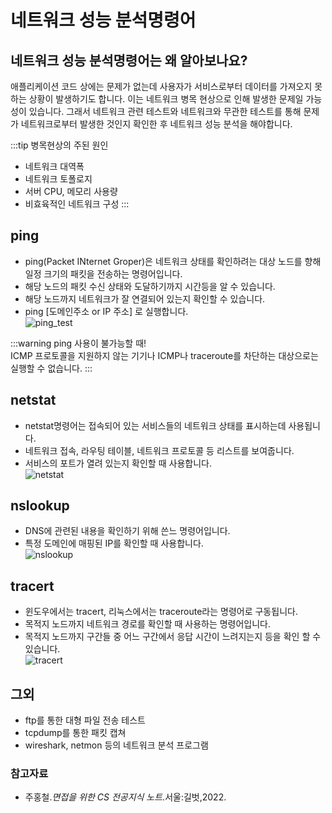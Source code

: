 # 네트워크 성능 분석명령어

## 네트워크 성능 분석명령어는 왜 알아보나요?
애플리케이션 코드 상에는 문제가 없는데 사용자가 서비스로부터 데이터를 가져오지 못하는 상황이 발생하기도 합니다.
이는 네트워크 병목 현상으로 인해 발생한 문제일 가능성이 있습니다.
그래서 네트워크 관련 테스트와 네트워크와 무관한 테스트를 통해 문제가 네트워크로부터 발생한 것인지 확인한 후 네트워크 성능 분석을 해야합니다.  

:::tip 병목현상의 주된 원인
- 네트워크 대역폭
- 네트워크 토폴로지
- 서버 CPU, 메모리 사용량
- 비효육적인 네트워크 구성
:::

## ping
- ping(Packet INternet Groper)은 네트워크 상태를 확인하려는 대상 노드를 향해 일정 크기의 패킷을 전송하는 명령어입니다.
- 해당 노드의 패킷 수신 상태와 도달하기까지 시간등을 알 수 있습니다.
- 해당 노드까지 네트워크가 잘 연결되어 있는지 확인할 수 있습니다.
- ping [도메인주소 or IP 주소] 로 실행합니다.  
![ping_test](https://user-images.githubusercontent.com/79966015/174927354-7d370fab-faf5-4ec3-bf24-8811d8de3f37.PNG)

:::warning ping 사용이 불가능할 때!  
ICMP 프로토콜을 지원하지 않는 기기나 ICMP나 traceroute를 차단하는 대상으로는 실행할 수 없습니다.
:::

## netstat
- netstat명령어는 접속되어 있는 서비스들의 네트워크 상태를 표시하는데 사용됩니다.
- 네트워크 접속, 라우팅 테이블, 네트워크 프로토콜 등 리스트를 보여줍니다.
- 서비스의 포트가 열려 있는지 확인할 때 사용합니다.  
![netstat](https://user-images.githubusercontent.com/79966015/174927365-3dccbf6a-6dfe-433d-9b22-97d9ac516959.PNG)

## nslookup
- DNS에 관련된 내용을 확인하기 위해 쓴느 명령어입니다.
- 특정 도메인에 매핑된 IP를 확인할 때 사용합니다.  
![nslookup](https://user-images.githubusercontent.com/79966015/174927371-9cfae5cf-596e-4d84-93b6-f17b93b72870.PNG)

## tracert
- 윈도우에서는 tracert, 리눅스에서는 traceroute라는 명령어로 구동됩니다.
- 목적지 노드까지 네트워크 경로를 확인할 때 사용하는 명령어입니다.
- 목적지 노드까지 구간들 중 어느 구간에서 응답 시간이 느려지는지 등을 확인 할 수 있습니다.  
![tracert](https://user-images.githubusercontent.com/79966015/174927374-bc773090-e0c8-4711-81b3-7210d20bbc8e.PNG)

## 그외
- ftp를 통한 대형 파일 전송 테스트
- tcpdump를 통한 패킷 캡쳐
- wireshark, netmon 등의 네트워크 분석 프로그램

### 참고자료
- 주홍철.*면접을 위한 CS 전공지식 노트*.서울:길벗,2022.